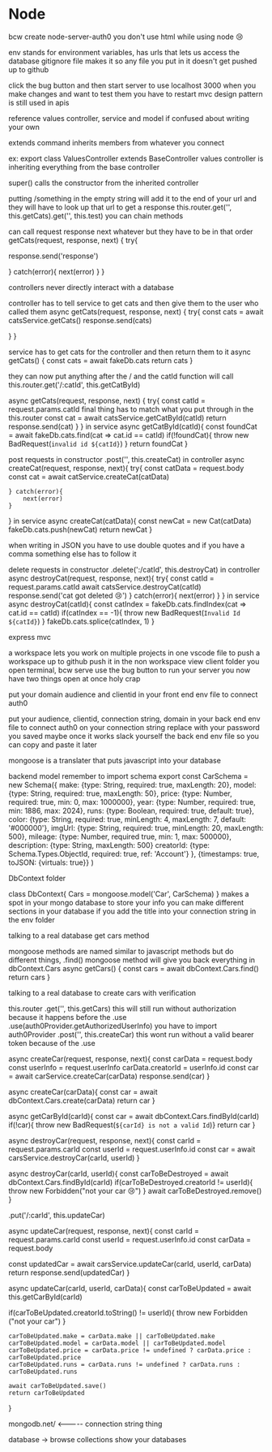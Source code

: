 # Node

bcw create node-server-auth0
you don't use html while using node 😢

env stands for environment variables, has urls that lets us access the database
gitignore file makes it so any file you put in it doesn't get pushed up to github

click the bug button and then start server to use localhost 3000
when you make changes and want to test them you have to restart 
mvc design pattern is still used in apis

reference values controller, service and model if confused about writing your own

extends command inherits members from whatever you connect

ex: export class ValuesController extends BaseController
values controller is inheriting everything from the base controller

super() calls the constructor from the inherited controller


putting /something in the empty string will add it to the end of your url and they will have to look up that url to get a response
this.router.get('', this.getCats).get('', this.test) you can chain methods

can call request response next whatever but they have to be in that order
getCats(request, response, next) {
try{

response.send('response')

}
catch(error){
    next(error)
}
}

controllers never directly interact with a database

controller has to tell service to get cats and then give them to the user who called them
async getCats(request, response, next) {
    try{
    const cats = await catsService.getCats()
response.send(cats)

}
}

service has to get cats for the controller and then return them to it
async getCats() {
    const cats = await fakeDb.cats
    return cats
}



they can now put anything after the / and the catId function will call
this.router.get('/:catId', this.getCatById)

async getCats(request, response, next) {
    try{
   const catId = request.params.catId final thing has to match what you put through in the this.router
   const cat = await catsService.getCatById(catId)
   return response.send(cat)
}
}
in service
async getCatById(catId){
const foundCat = await fakeDb.cats.find(cat => cat.id == catId)
if(!foundCat){
    throw new BadRequest(`invalid id ${catId}`)
}
return foundCat
}


post requests
in constructor
.post('', this.createCat)
in controller
async createCat(request, response, next){
    try{
const catData = request.body
const cat = await catService.createCat(catData)

    } catch(error){
        next(error)
    }
}
in service
async createCat(catData){
const newCat = new Cat(catData)
fakeDb.cats.push(newCat)
return newCat
}

when writing in JSON you have to use double quotes and if you have a comma something else has to follow it


delete requests
in constructor
.delete(':/catId', this.destroyCat)
in controller 
async destroyCat(request, response, next){
    try{
const catId = request.params.catId
await catsService.destroyCat(catId)
response.send('cat got deleted 😢')
    } catch(error){
        next(error)
    }
}
in service
async destroyCat(catId){
const catIndex = fakeDb.cats.findIndex(cat => cat.id == catId)
if(catIndex == -1){
    throw new BadRequest(`Invalid Id ${catId}`)
}
fakeDb.cats.splice(catIndex, 1)
}





express mvc

a workspace lets you work on multiple projects in one vscode file
to push a workspace up to github push it in the non workspace view 
client folder you open terminal, bcw serve 
use the bug button to run your server
you now have two things open at once holy crap

put your domain audience and clientid in your front end env file to connect auth0

put your audience, clientid, connection string, domain in your back end env file to connect auth0
on your connection string replace <password> with your password you saved
maybe once it works slack yourself the back end env file so you can copy and paste it later

mongoose is a translater that puts javascript into your database


backend model
remember to import schema
export const CarSchema = new Schema({
    make: {type: String, required: true, maxLength: 20},
    model: {type: String, required: true, maxLength: 50},
    price: {type: Number, required: true, min: 0, max: 1000000},
    year: {type: Number, required: true, min: 1886, max: 2024},
    runs: {type: Boolean, required: true, default: true},
    color: {type: String, required: true, minLength: 4, maxLength: 7, default: '#000000'},
    imgUrl: {type: String, required: true, minLength: 20, maxLength: 500},
    mileage: {type: Number, required true, min: 1, max: 500000},
    description: {type: String, maxLength: 500}
    creatorId: {type: Schema.Types.ObjectId, required: true, ref: 'Account'}
},
{timestamps: true, toJSON: {virtuals: true}}
)

DbContext folder

class DbContext{
Cars = mongoose.model('Car', CarSchema)
}
makes a spot in your mongo database to store your info
you can make different sections in your database if you add the title into your connection string in the env folder


talking to a real database get cars method

mongoose methods are named similar to javascript methods but do different things, .find() mongoose method will give you back everything
in dbContext.Cars
async getCars() {
    const cars = await dbContext.Cars.find()
    return cars
}


talking to a real database to create cars with verification

this.router
.get('', this.getCars) this will still run without authorization because it happens before the .use
.use(auth0Provider.getAuthorizedUserInfo) you have to import auth0Provider
.post('', this.createCar) this wont run without a valid bearer token because of the .use


async createCar(request, response, next){
const carData = request.body
const userInfo = request.userInfo
carData.creatorId = userInfo.id
const car = await carService.createCar(carData)
response.send(car)
}

async createCar(carData){
    const car = await dbContext.Cars.create(carData)
    return car
}

async getCarById(carId){
    const car = await dbContext.Cars.findById(carId)
    if(!car){ throw new BadRequest(`${carId} is not a valid Id`)}
    return car
}

async destroyCar(request, response, next){
    const carId = request.params.carId
    const userId = request.userInfo.id
    const car = await carsService.destroyCar(carId, userId)
}

async destroyCar(carId, userId){
const carToBeDestroyed = await dbContext.Cars.findById(carId)
if(carToBeDestroyed.creatorId != userId){
throw new Forbidden("not your car 😢")
}
await carToBeDestroyed.remove()
}



.put('/:carId', this.updateCar)

async updateCar(request, response, next){
const carId = request.params.carId
const userId = request.userInfo.id
const carData = request.body

const updatedCar = await carsService.updateCar(carId, userId, carData)
return response.send(updatedCar)
}

async updateCar(carId, userId, carData){
    const carToBeUpdated = await this.getCarById(carId)

if(carToBeUpdated.creatorId.toString() != userId){
    throw new Forbidden ("not your car")
}

    carToBeUpdated.make = carData.make || carToBeUpdated.make
    carToBeUpdated.model = carData.model || carToBeUpdated.model
    carToBeUpdated.price = carData.price != undefined ? carData.price : carToBeUpdated.price
    carToBeUpdated.runs = carData.runs != undefined ? carData.runs : carToBeUpdated.runs

    await carToBeUpdated.save()
    return carToBeUpdated
}

mongodb.net/<appname here> <----- connection string thing

database -> browse collections show your databases
